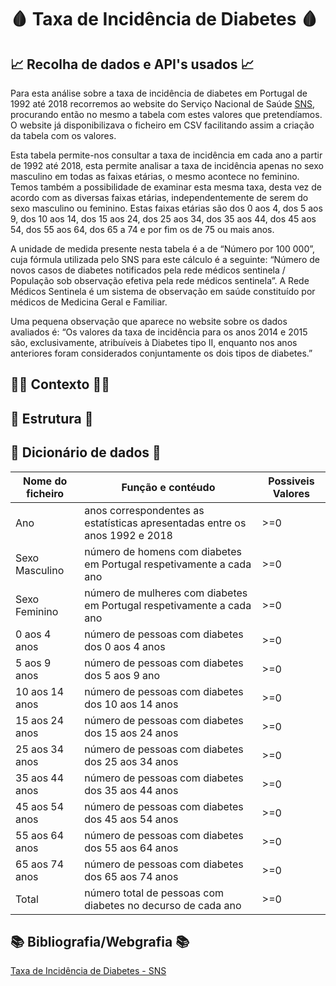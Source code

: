 # 🩸 Taxa de Incidência de Diabetes 🩸

## 📈 Recolha de dados e API's usados 📈

Para esta análise sobre a taxa de incidência de diabetes em Portugal de 1992 até 2018 recorremos ao website do Serviço Nacional de Saúde [SNS](https://transparencia.sns.gov.pt/explore/dataset/taxa-de-incidencia-de-diabetes/information/?flg=pt&sort=periodo&dataChart=eyJxdWVyaWVzIjpbeyJjaGFydHMiOlt7InR5cGUiOiJjb2x1bW4iLCJmdW5jIjoiU1VNIiwic2NpZW50aWZpY0Rpc3BsYXkiOnRydWUsImNvbG9yIjoiIzY2YzJhNSIsInlBeGlzIjoidG90YWwifV0sInhBeGlzIjoicGVyaW9kbyIsIm1heHBvaW50cyI6NTAsInNvcnQiOiIiLCJ0aW1lc2NhbGUiOiJ5ZWFyIiwiY29uZmlnIjp7ImRhdGFzZXQiOiJ0YXhhLWRlLWluY2lkZW5jaWEtZGUtZGlhYmV0ZXMiLCJvcHRpb25zIjp7ImZsZyI6InB0Iiwic29ydCI6InBlcmlvZG8ifX19XSwidGltZXNjYWxlIjoiIiwiZGlzcGxheUxlZ2VuZCI6dHJ1ZSwiYWxpZ25Nb250aCI6dHJ1ZX0%3D), procurando então no mesmo a tabela com estes valores que pretendíamos. O website já disponibilizava o ficheiro em CSV facilitando assim a criação da tabela com os valores.
  
Esta tabela permite-nos consultar a taxa de incidência em cada ano a partir de 1992 até 2018, esta permite analisar a taxa de incidência apenas no sexo masculino em todas as faixas etárias, o mesmo acontece no feminino. Temos também a possibilidade de examinar esta mesma taxa, desta vez de acordo com as diversas faixas etárias, independentemente de serem do sexo masculino ou feminino. Estas faixas etárias são dos 0 aos 4, dos 5 aos 9, dos 10 aos 14, dos 15 aos 24, dos 25 aos 34, dos 35 aos 44, dos 45 aos 54, dos 55 aos 64, dos 65 a 74 e por fim os de 75 ou mais anos.

A unidade de medida presente nesta tabela é a de “Número por 100 000”, cuja fórmula utilizada pelo SNS para este cálculo é a seguinte: “Número de novos casos de diabetes notificados pela rede médicos sentinela / População sob observação efetiva pela rede médicos sentinela”. A Rede Médicos Sentinela é um sistema de observação em saúde constituído por médicos de Medicina Geral e Familiar. 

Uma pequena observação que aparece no website sobre os dados avaliados é: “Os valores da taxa de incidência para os anos 2014 e 2015 são, exclusivamente, atribuíveis à Diabetes tipo II, enquanto nos anos anteriores foram considerados conjuntamente os dois tipos de diabetes.”





## ✍🏼 Contexto ✍🏼

## 🧱 Estrutura 🧱
## 📔 Dicionário de dados 📔 


| Nome do ficheiro  |  Função e contéudo  |  Possiveis Valores  |
| ------------------- | ------------------- | ----------------- |
|  Ano |  anos correspondentes as estatísticas apresentadas entre os anos 1992 e 2018 | >=0 |
|  Sexo Masculino |  número de homens com diabetes em Portugal respetivamente a cada ano | >=0 |
|  Sexo Feminino  |  número de mulheres com diabetes em Portugal respetivamente a cada ano | >=0 |
|  0 aos 4 anos |  número de pessoas com diabetes dos 0 aos 4 anos | >=0 |
|  5 aos 9 anos |  número de pessoas com diabetes dos 5 aos 9 ano | >=0 |
|  10 aos 14 anos |  número de pessoas com diabetes dos 10 aos 14 anos | >=0 |
|  15 aos 24 anos |  número de pessoas com diabetes dos 15 aos 24 anos | >=0 |
|  25 aos 34 anos |  número de pessoas com diabetes dos 25 aos 34 anos | >=0 |
|  35 aos 44 anos |  número de pessoas com diabetes dos 35 aos 44 anos | >=0 |
|  45 aos 54 anos |  número de pessoas com diabetes dos 45 aos 54 anos | >=0 |
|  55 aos 64 anos |  número de pessoas com diabetes dos 55 aos 64 anos | >=0 |
|  65 aos 74 anos |  número de pessoas com diabetes dos 65 aos 74 anos | >=0 |
|  Total |  número total de pessoas com diabetes no decurso de cada ano | >=0 |




## 📚 Bibliografia/Webgrafia 📚

[Taxa de Incidência de Diabetes - SNS](https://transparencia.sns.gov.pt/explore/dataset/taxa-de-incidencia-de-diabetes/information/?flg=pt&sort=periodo&dataChart=eyJxdWVyaWVzIjpbeyJjaGFydHMiOlt7InR5cGUiOiJjb2x1bW4iLCJmdW5jIjoiU1VNIiwic2NpZW50aWZpY0Rpc3BsYXkiOnRydWUsImNvbG9yIjoiIzY2YzJhNSIsInlBeGlzIjoidG90YWwifV0sInhBeGlzIjoicGVyaW9kbyIsIm1heHBvaW50cyI6NTAsInNvcnQiOiIiLCJ0aW1lc2NhbGUiOiJ5ZWFyIiwiY29uZmlnIjp7ImRhdGFzZXQiOiJ0YXhhLWRlLWluY2lkZW5jaWEtZGUtZGlhYmV0ZXMiLCJvcHRpb25zIjp7ImZsZyI6InB0Iiwic29ydCI6InBlcmlvZG8ifX19XSwidGltZXNjYWxlIjoiIiwiZGlzcGxheUxlZ2VuZCI6dHJ1ZSwiYWxpZ25Nb250aCI6dHJ1ZX0%3D)

